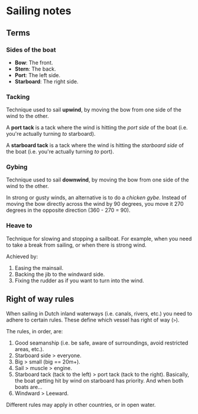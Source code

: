 # Sailing notes

## Terms

### Sides of the boat

- **Bow**: The front.
- **Stern**: The back.
- **Port**: The left side.
- **Starboard**: The right side.

### Tacking

Technique used to sail **upwind**, by moving the bow from one side of the wind to the other.

A **port tack** is a tack where the wind is hitting the _port side_ of the boat (i.e. you're actually turning _to_ starboard).

A **starboard tack** is a tack where the wind is hitting the _starboard side_ of the boat (i.e. you're actually turning _to_ port).

### Gybing

Technique used to sail **downwind**, by moving the bow from one side of the wind to the other.

In strong or gusty winds, an alternative is to do a _chicken gybe_. Instead of moving the bow directly across the wind by 90 degrees, you move it 270 degrees in the opposite direction (360 - 270 = 90). 

### Heave to

Technique for slowing and stopping a sailboat. For example, when you need to take a break from sailing, or when there is strong wind.

Achieved by:

1. Easing the mainsail.
2. Backing the jib to the windward side.
3. Fixing the rudder as if you want to turn into the wind.

## Right of way rules

When sailing in Dutch inland waterways (i.e. canals, rivers, etc.) you need to adhere to certain rules. These define which vessel has right of way (`>`). 

The rules, in order, are:

1. Good seamanship (i.e. be safe, aware of surroundings, avoid restricted areas, etc.).
2. Starboard side > everyone.
3. Big > small (big == 20m+).
4. Sail > muscle > engine.
5. Starboard tack (tack to the left) > port tack (tack to the right). Basically, the boat getting hit by wind on starboard has priority. And when both boats are…
6. Windward > Leeward.

Different rules may apply in other countries, or in open water. 
